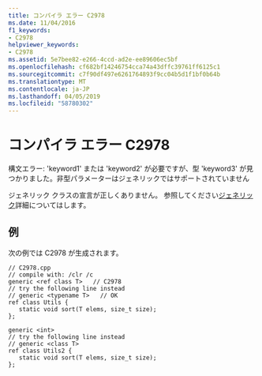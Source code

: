 ```yaml
---
title: コンパイラ エラー C2978
ms.date: 11/04/2016
f1_keywords:
- C2978
helpviewer_keywords:
- C2978
ms.assetid: 5e7bee82-e266-4ccd-ad2e-ee89606ec5bf
ms.openlocfilehash: cf682bf14246754cca74a43dffc39761ff6125c1
ms.sourcegitcommit: c7f90df497e6261764893f9cc04b5d1f1bf0b64b
ms.translationtype: MT
ms.contentlocale: ja-JP
ms.lasthandoff: 04/05/2019
ms.locfileid: "58780302"
---
```

# <a name="compiler-error-c2978"></a>コンパイラ エラー C2978

構文エラー: 'keyword1' または 'keyword2' が必要ですが、型 'keyword3' が見つかりました。非型パラメーターはジェネリックではサポートされていません

ジェネリック クラスの宣言が正しくありません。 参照してください[ジェネリック](../../extensions/generics-cpp-component-extensions.md)詳細についてはします。

## <a name="example"></a>例

次の例では C2978 が生成されます。

```
// C2978.cpp
// compile with: /clr /c
generic <ref class T>   // C2978
// try the following line instead
// generic <typename T>   // OK
ref class Utils {
   static void sort(T elems, size_t size);
};

generic <int>
// try the following line instead
// generic <class T>
ref class Utils2 {
   static void sort(T elems, size_t size);
};
```